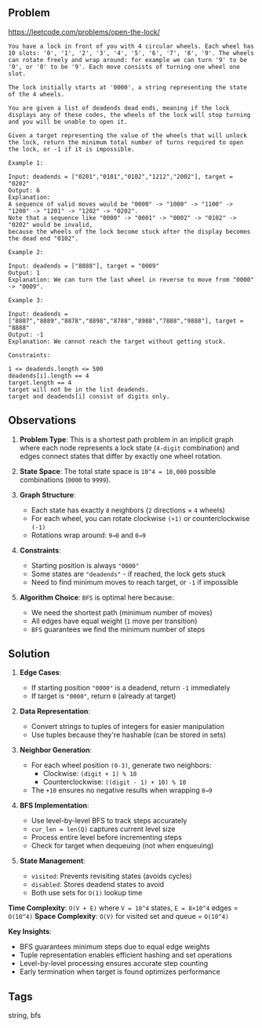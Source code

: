 ## Problem

https://leetcode.com/problems/open-the-lock/

```
You have a lock in front of you with 4 circular wheels. Each wheel has 10 slots: '0', '1', '2', '3', '4', '5', '6', '7', '8', '9'. The wheels can rotate freely and wrap around: for example we can turn '9' to be '0', or '0' to be '9'. Each move consists of turning one wheel one slot.

The lock initially starts at '0000', a string representing the state of the 4 wheels.

You are given a list of deadends dead ends, meaning if the lock displays any of these codes, the wheels of the lock will stop turning and you will be unable to open it.

Given a target representing the value of the wheels that will unlock the lock, return the minimum total number of turns required to open the lock, or -1 if it is impossible.

Example 1:

Input: deadends = ["0201","0101","0102","1212","2002"], target = "0202"
Output: 6
Explanation: 
A sequence of valid moves would be "0000" -> "1000" -> "1100" -> "1200" -> "1201" -> "1202" -> "0202".
Note that a sequence like "0000" -> "0001" -> "0002" -> "0102" -> "0202" would be invalid,
because the wheels of the lock become stuck after the display becomes the dead end "0102".

Example 2:

Input: deadends = ["8888"], target = "0009"
Output: 1
Explanation: We can turn the last wheel in reverse to move from "0000" -> "0009".

Example 3:

Input: deadends = ["8887","8889","8878","8898","8788","8988","7888","9888"], target = "8888"
Output: -1
Explanation: We cannot reach the target without getting stuck.

Constraints:

1 <= deadends.length <= 500
deadends[i].length == 4
target.length == 4
target will not be in the list deadends.
target and deadends[i] consist of digits only.
```

## Observations

1. **Problem Type**: This is a shortest path problem in an implicit graph where each node represents a lock state (`4-digit` combination) and edges connect states that differ by exactly one wheel rotation.

2. **State Space**: The total state space is `10^4 = 10,000` possible combinations (`0000` to `9999`).

3. **Graph Structure**: 
   - Each state has exactly `8` neighbors (`2` directions × `4` wheels)
   - For each wheel, you can rotate clockwise `(+1)` or counterclockwise `(-1)`
   - Rotations wrap around: `9→0` and `0→9`

4. **Constraints**:
   - Starting position is always `"0000"`
   - Some states are `"deadends"` - if reached, the lock gets stuck
   - Need to find minimum moves to reach target, or `-1` if impossible

5. **Algorithm Choice**: `BFS` is optimal here because:
   - We need the shortest path (minimum number of moves)
   - All edges have equal weight (`1` move per transition)
   - `BFS` guarantees we find the minimum number of steps

## Solution

1. **Edge Cases**: 
   - If starting position `"0000"` is a deadend, return `-1` immediately
   - If target is `"0000"`, return `0` (already at target)

2. **Data Representation**:
   - Convert strings to tuples of integers for easier manipulation
   - Use tuples because they're hashable (can be stored in sets)

3. **Neighbor Generation**:
   - For each wheel position `(0-3)`, generate two neighbors:
     - Clockwise: `(digit + 1) % 10`
     - Counterclockwise: `((digit - 1) + 10) % 10`
   - The `+10` ensures no negative results when wrapping `0→9`

4. **BFS Implementation**:
   - Use level-by-level BFS to track steps accurately
   - `cur_len = len(Q)` captures current level size
   - Process entire level before incrementing steps
   - Check for target when dequeuing (not when enqueuing)

5. **State Management**:
   - `visited`: Prevents revisiting states (avoids cycles)
   - `disabled`: Stores deadend states to avoid
   - Both use sets for `O(1)` lookup time

**Time Complexity**: `O(V + E)` where `V = 10^4` states, `E = 8×10^4` edges = `O(10^4)`
**Space Complexity**: `O(V)` for visited set and queue = `O(10^4)`

**Key Insights**:
- BFS guarantees minimum steps due to equal edge weights
- Tuple representation enables efficient hashing and set operations  
- Level-by-level processing ensures accurate step counting
- Early termination when target is found optimizes performance

## Tags

string, bfs
